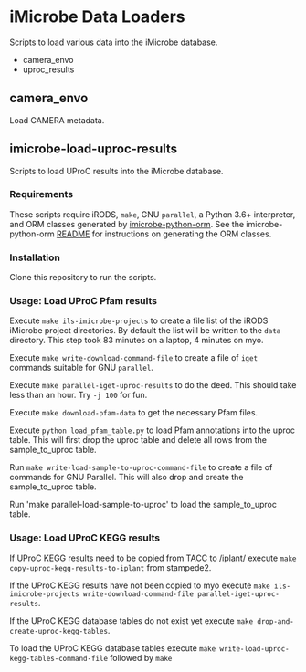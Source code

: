 # iMicrobe Data Loaders
Scripts to load various data into the iMicrobe database.

  + camera_envo
  + uproc_results

## camera_envo
Load CAMERA metadata.


## imicrobe-load-uproc-results
Scripts to load UProC results into the iMicrobe database.

### Requirements
These scripts require iRODS, `make`, GNU `parallel`, a Python 3.6+ interpreter, and ORM classes generated
by [imicrobe-python-orm](https://github.com/hurwitzlab/imicrobe-python-orm).
See the imicrobe-python-orm  [README](https://github.com/hurwitzlab/imicrobe-python-orm) for instructions on generating the ORM classes.

### Installation
Clone this repository to run the scripts.

### Usage: Load UProC Pfam results
Execute `make ils-imicrobe-projects` to create a file list of the iRODS iMicrobe project directories. By default the list will be written to the `data` directory. This step took 83 minutes on a laptop, 4 minutes on myo.

Execute `make write-download-command-file` to create a file of `iget` commands suitable for GNU `parallel`.

Execute `make parallel-iget-uproc-results` to do the deed. This should take less than an hour. Try `-j 100` for fun.

Execute `make download-pfam-data` to get the necessary Pfam files.

Execute `python load_pfam_table.py` to load Pfam annotations into the uproc table.
This will first drop the uproc table and delete all rows from the sample_to_uproc table.

Run `make write-load-sample-to-uproc-command-file` to create a file of commands for
GNU Parallel. This will also drop and create the sample_to_uproc table.

Run 'make parallel-load-sample-to-uproc' to load the sample_to_uproc table.

### Usage: Load UProC KEGG results

If UProC KEGG results need to be copied from TACC to /iplant/ execute `make copy-uproc-kegg-results-to-iplant` from stampede2.

If the UProC KEGG results have not been copied to myo execute `make ils-imicrobe-projects write-download-command-file parallel-iget-uproc-results`.

If the UProC KEGG database tables do not exist yet execute `make drop-and-create-uproc-kegg-tables`.

To load the UProC KEGG database tables execute `make write-load-uproc-kegg-tables-command-file` followed by `make `
